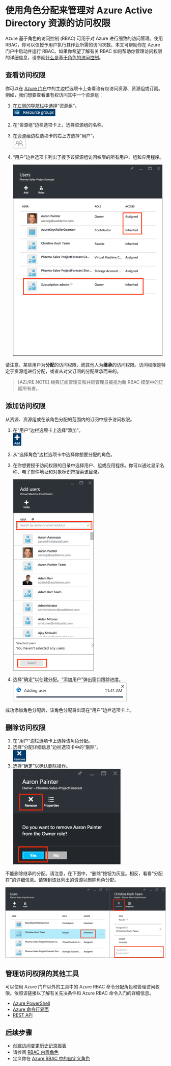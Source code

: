 <properties
	pageTitle="在 Azure 门户中使用基于角色的访问控制 | Azure"
	description="在 Azure 门户中使用基于角色的访问控制开始进行访问权限管理。在目录中使用角色分配来分配权限。"
	services="active-directory"
	documentationCenter=""
	authors="kgremban"
	manager="stevenpo"
	editor=""/>

<tags
	ms.service="active-directory"
	ms.date="05/03/2016"
	wacn.date="07/05/2016"/>

# 使用角色分配来管理对 Azure Active Directory 资源的访问权限

Azure 基于角色的访问控制 (RBAC) 可用于对 Azure 进行细致的访问管理。使用 RBAC，你可以仅授予用户执行其作业所需的访问次数。本文可帮助你在 Azure 门户中启动并运行 RBAC。如果你希望了解有关 RBAC 如何帮助你管理访问权限的详细信息，请参阅[什么是基于角色的访问控制](/documentation/articles/role-based-access-control-what-is)。

## 查看访问权限
你可以在 [Azure 门户](https://portal.azure.cn)中的主边栏选项卡上查看谁有权访问资源、资源组或订阅。例如，我们想要查看谁有权访问其中一个资源组：

1. 在左侧的导航栏中选择“资源组”。  
	![资源组 - 图标](./media/role-based-access-control-configure/resourcegroups_icon.png)
2. 在“资源组”边栏选项卡上，选择资源组的名称。
3. 在资源组边栏选项卡的右上方选择“用户”。  
	![用户 - 图标](./media/role-based-access-control-configure/users_icon.png)
4. “用户”边栏选项卡列出了授予该资源组访问权限的所有用户、组和应用程序。  

	![用户边栏选项卡 - 继承的与分配的访问权限屏幕截图](./media/role-based-access-control-configure/view-access.png)

请注意，某些用户为**分配**的访问权限，而其他人为**继承**的访问权限。访问权限是特定于资源组进行分配，或者从对父订阅的分配继承而来的。

> [AZURE.NOTE] 经典订阅管理员和共同管理员被视为新 RBAC 模型中的订阅所有者。


## 添加访问权限
从资源、资源组或在该角色分配的范围内的订阅中授予访问权限。

1. 在“用户”边栏选项卡上选择“添加”。  
	![添加 - 图标](./media/role-based-access-control-configure/add_icon.png)  
2. 从“选择角色”边栏选项卡中选择你想要分配的角色。
3. 在你想要授予访问权限的目录中选择用户、组或应用程序。你可以通过显示名称、电子邮件地址和对象标识符搜索该目录。  

	![添加用户边栏选项卡 - 搜索屏幕截图](./media/role-based-access-control-configure/grant-access2.png)

4. 选择“确定”以创建分配。“添加用户”弹出窗口跟踪进度。  
	![添加用户进度栏 - 屏幕截图](./media/role-based-access-control-configure/addinguser_popup.png)

成功添加角色分配后，该角色分配将出现在“用户”边栏选项卡上。

## 删除访问权限

1. 在“用户”边栏选项卡上选择该角色分配。
2. 选择“分配详细信息”边栏选项卡中的“删除”。  
	![删除 - 图标](./media/role-based-access-control-configure/remove_icon.png)
3. 选择“确定”以确认删除操作。  
	![用户边栏选项卡 - 从角色中删除屏幕截图](./media/role-based-access-control-configure/remove-access1.png)

不能删除继承的分配。请注意，在下图中，“删除”按钮为灰显。相反，看看“分配在”的详细信息。请转到该处列出的资源以删除角色分配。

![用户边栏选项卡 - 继承的访问权限禁用删除按钮屏幕截图](./media/role-based-access-control-configure/remove-access2.png)

## 管理访问权限的其他工具
可以使用 Azure 门户以外的工具中的 Azure RBAC 命令分配角色和管理访问权限。依照该链接以了解有关先决条件和 Azure RBAC 命令入门的详细信息。

- [Azure PowerShell](/documentation/articles/role-based-access-control-manage-access-powershell)
- [Azure 命令行界面](/documentation/articles/role-based-access-control-manage-access-azure-cli)
- [REST API](/documentation/articles/role-based-access-control-manage-access-rest)

## 后续步骤
- [创建访问变更历史记录报表](/documentation/articles/role-based-access-control-access-change-history-report)
- 请参阅 [RBAC 内置角色](/documentation/articles/role-based-access-built-in-roles)
- 定义你在 [Azure RBAC 中的自定义角色](/documentation/articles/role-based-access-control-custom-roles)

<!---HONumber=Mooncake_0627_2016-->